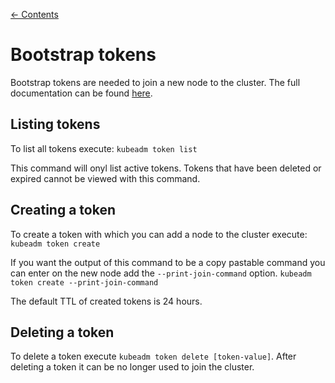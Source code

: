[← Contents](../README.md)

# Bootstrap tokens

Bootstrap tokens are needed to join a new node to the cluster. The full documentation can be found [here](https://kubernetes.io/docs/reference/setup-tools/kubeadm/kubeadm-token/).

## Listing tokens

To list all tokens execute: ```kubeadm token list```

This command will onyl list active tokens. Tokens that have been deleted or expired cannot be viewed with this command.

## Creating a token

To create a token with which you can add a node to the cluster execute: ```kubeadm token create```

If you want the output of this command to be a copy pastable command you can enter on the new node add the ```--print-join-command``` option. ```kubeadm token create --print-join-command```

The default TTL of created tokens is 24 hours.

## Deleting a token

To delete a token execute ```kubeadm token delete [token-value]```. After deleting a token it can be no longer used to join the cluster.